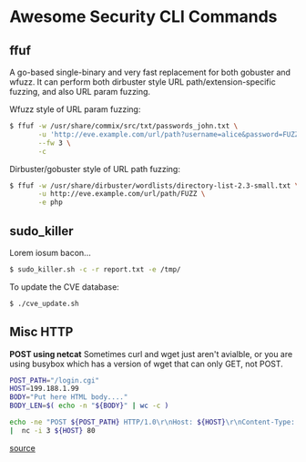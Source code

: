  # Awesome Security CLI Commands


## ffuf

A go-based single-binary and very fast replacement for both gobuster and wfuzz. It can perform both dirbuster style URL path/extension-specific fuzzing, and also URL param fuzzing.

Wfuzz style of URL param fuzzing:
```bash
$ ffuf -w /usr/share/commix/src/txt/passwords_john.txt \
       -u 'http://eve.example.com/url/path?username=alice&password=FUZZ' \
       --fw 3 \
       -c
```

Dirbuster/gobuster style of URL path fuzzing:
```bash
$ ffuf -w /usr/share/dirbuster/wordlists/directory-list-2.3-small.txt \
       -u http://eve.example.com/url/path/FUZZ \
       -e php
```

## sudo_killer

Lorem iosum bacon...

```bash
$ sudo_killer.sh -c -r report.txt -e /tmp/
```

To update the CVE database:
```bash
$ ./cve_update.sh
```

## Misc HTTP

**POST using netcat**
Sometimes curl and wget just aren't avialble, or you are using busybox which has a version of wget that can only GET, not POST.
```bash
POST_PATH="/login.cgi"
HOST=199.188.1.99
BODY="Put here HTML body...."
BODY_LEN=$( echo -n "${BODY}" | wc -c )

echo -ne "POST ${POST_PATH} HTTP/1.0\r\nHost: ${HOST}\r\nContent-Type: application/x-www-form-urlencoded\r\nContent-Length: ${BODY_LEN}\r\n\r\n${BODY}" \
|  nc -i 3 ${HOST} 80
```
[source](https://www.egeek.me/2014/08/17/sending-http-post-request-with-netcat/)